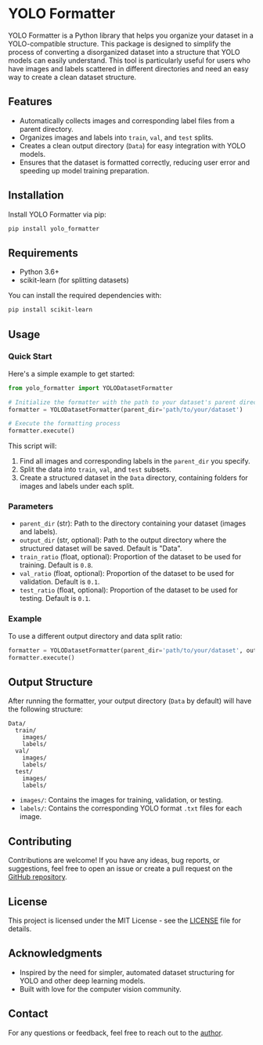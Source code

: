 # YOLO Formatter

YOLO Formatter is a Python library that helps you organize your dataset in a YOLO-compatible structure. This package is designed to simplify the process of converting a disorganized dataset into a structure that YOLO models can easily understand. This tool is particularly useful for users who have images and labels scattered in different directories and need an easy way to create a clean dataset structure.

## Features
- Automatically collects images and corresponding label files from a parent directory.
- Organizes images and labels into `train`, `val`, and `test` splits.
- Creates a clean output directory (`Data`) for easy integration with YOLO models.
- Ensures that the dataset is formatted correctly, reducing user error and speeding up model training preparation.

## Installation

Install YOLO Formatter via pip:

```sh
pip install yolo_formatter
```

## Requirements
- Python 3.6+
- scikit-learn (for splitting datasets)

You can install the required dependencies with:

```sh
pip install scikit-learn
```

## Usage

### Quick Start

Here's a simple example to get started:

```python
from yolo_formatter import YOLODatasetFormatter

# Initialize the formatter with the path to your dataset's parent directory
formatter = YOLODatasetFormatter(parent_dir='path/to/your/dataset')

# Execute the formatting process
formatter.execute()
```

This script will:
1. Find all images and corresponding labels in the `parent_dir` you specify.
2. Split the data into `train`, `val`, and `test` subsets.
3. Create a structured dataset in the `Data` directory, containing folders for images and labels under each split.

### Parameters
- `parent_dir` (str): Path to the directory containing your dataset (images and labels).
- `output_dir` (str, optional): Path to the output directory where the structured dataset will be saved. Default is "Data".
- `train_ratio` (float, optional): Proportion of the dataset to be used for training. Default is `0.8`.
- `val_ratio` (float, optional): Proportion of the dataset to be used for validation. Default is `0.1`.
- `test_ratio` (float, optional): Proportion of the dataset to be used for testing. Default is `0.1`.

### Example

To use a different output directory and data split ratio:

```python
formatter = YOLODatasetFormatter(parent_dir='path/to/your/dataset', output_dir='FormattedData', train_ratio=0.7, val_ratio=0.2, test_ratio=0.1)
formatter.execute()
```

## Output Structure
After running the formatter, your output directory (`Data` by default) will have the following structure:

```
Data/
  train/
    images/
    labels/
  val/
    images/
    labels/
  test/
    images/
    labels/
```

- `images/`: Contains the images for training, validation, or testing.
- `labels/`: Contains the corresponding YOLO format `.txt` files for each image.

## Contributing

Contributions are welcome! If you have any ideas, bug reports, or suggestions, feel free to open an issue or create a pull request on the [GitHub repository](https://github.com/yourusername/yolo_formatter).

## License

This project is licensed under the MIT License - see the [LICENSE](LICENSE) file for details.

## Acknowledgments

- Inspired by the need for simpler, automated dataset structuring for YOLO and other deep learning models.
- Built with love for the computer vision community.

## Contact

For any questions or feedback, feel free to reach out to the [author](mailto:your_email@example.com).


